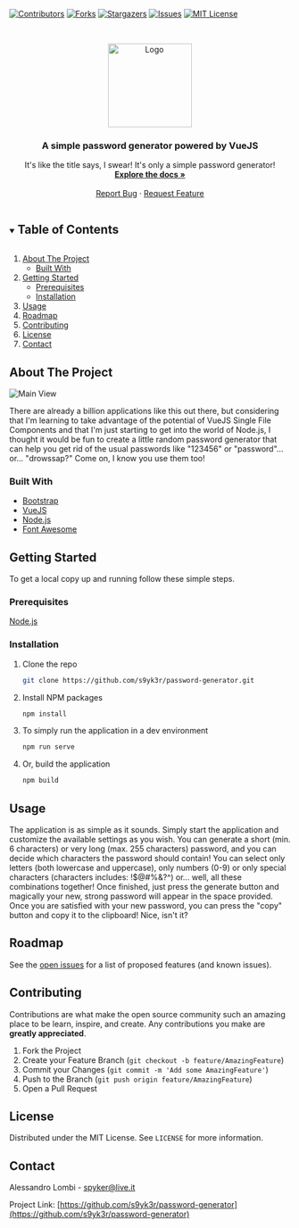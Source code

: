 [![Contributors][contributors-shield]][contributors-url]
[![Forks][forks-shield]][forks-url]
[![Stargazers][stars-shield]][stars-url]
[![Issues][issues-shield]][issues-url]
[![MIT License][license-shield]][license-url]

<!-- PROJECT LOGO -->
<br />
<p align="center">
  <a href="https://github.com/s9yk3r/password-generator">
    <img src="https://i.imgur.com/Y824jHa.png" alt="Logo" width="150" height="150">
  </a>

<h3 align="center">A simple password generator powered by VueJS</h3>

  <p align="center">
    It's like the title says, I swear! It's only a simple password generator!
    <br />
    <a href="https://github.com/s9yk3r/password-generator"><strong>Explore the docs »</strong></a>
    <br />
    <br />
    <a href="https://github.com/s9yk3r/password-generator/issues">Report Bug</a>
    ·
    <a href="https://github.com/s9yk3r/password-generator/issues">Request Feature</a>
  </p>
</p>

<!-- TABLE OF CONTENTS -->
<details open="open">
  <summary><h2 style="display: inline-block">Table of Contents</h2></summary>
  <ol>
    <li>
      <a href="#about-the-project">About The Project</a>
      <ul>
        <li><a href="#built-with">Built With</a></li>
      </ul>
    </li>
    <li>
      <a href="#getting-started">Getting Started</a>
      <ul>
        <li><a href="#prerequisites">Prerequisites</a></li>
        <li><a href="#installation">Installation</a></li>
      </ul>
    </li>
    <li><a href="#usage">Usage</a></li>
    <li><a href="#roadmap">Roadmap</a></li>
    <li><a href="#contributing">Contributing</a></li>
    <li><a href="#license">License</a></li>
    <li><a href="#contact">Contact</a></li>
  </ol>
</details>

<!-- ABOUT THE PROJECT -->
## About The Project

![Main View][product-screenshot]

There are already a billion applications like this out there, but considering that I'm learning to take advantage of the potential of VueJS Single File Components and that I'm just starting to get into the world of Node.js, I thought it would be fun to create a little random password generator that can help you get rid of the usual passwords like "123456" or "password"... or... "drowssap?" Come on, I know you use them too!

### Built With

* [Bootstrap](https://getbootstrap.com/)
* [VueJS](https://vuejs.org/)
* [Node.js](https://nodejs.org)
* [Font Awesome](https://fontawesome.com/)

<!-- GETTING STARTED -->
## Getting Started

To get a local copy up and running follow these simple steps.

### Prerequisites

[Node.js](https://nodejs.org)

### Installation

1. Clone the repo
   ```sh
   git clone https://github.com/s9yk3r/password-generator.git
   ```
2. Install NPM packages
   ```sh
   npm install
   ```
3. To simply run the application in a dev environment
   ```sh
   npm run serve
   ```
4. Or, build the application
   ```sh
   npm build
   ```
<!-- USAGE -->
## Usage

The application is as simple as it sounds. Simply start the application
and customize the available settings as you wish. You can generate
a short (min. 6 characters) or very long (max. 255 characters) password, and you can decide which characters the password should contain! You can select
only letters (both lowercase and uppercase), only numbers (0-9) or only special characters (characters includes: !$@#%&?^) or... well, all these combinations together!
Once finished, just press the generate button and magically your new, strong password will appear in the space provided. Once you are satisfied with your new password,
you can press the "copy" button and copy it to the clipboard! Nice, isn't it?

<!-- ROADMAP -->
## Roadmap

See the [open issues](https://github.com/s9yk3r/password-generator/issues) for a list of proposed features (and known issues).

<!-- CONTRIBUTING -->
## Contributing

Contributions are what make the open source community such an amazing place to be learn, inspire, and create. Any contributions you make are **greatly appreciated**.

1. Fork the Project
2. Create your Feature Branch (`git checkout -b feature/AmazingFeature`)
3. Commit your Changes (`git commit -m 'Add some AmazingFeature'`)
4. Push to the Branch (`git push origin feature/AmazingFeature`)
5. Open a Pull Request

<!-- LICENSE -->
## License

Distributed under the MIT License. See `LICENSE` for more information.

<!-- CONTACT -->
## Contact

Alessandro Lombi - spyker@live.it

Project Link: [https://github.com/s9yk3r/password-generator](https://github.com/s9yk3r/password-generator)

<!-- MARKDOWN LINKS & IMAGES -->
<!-- https://www.markdownguide.org/basic-syntax/#reference-style-links -->
[contributors-shield]: https://img.shields.io/github/contributors/s9yk3r/password-generator.svg?style=for-the-badge
[contributors-url]: https://github.com/s9yk3r/password-generator/graphs/contributors
[forks-shield]: https://img.shields.io/github/forks/s9yk3r/password-generator.svg?style=for-the-badge
[forks-url]: https://github.com/s9yk3r/password-generator/network/members
[stars-shield]: https://img.shields.io/github/stars/s9yk3r/password-generator.svg?style=for-the-badge
[stars-url]: https://github.com/s9yk3r/password-generator/stargazers
[issues-shield]: https://img.shields.io/github/issues/s9yk3r/password-generator.svg?style=for-the-badge
[issues-url]: https://github.com/s9yk3r/password-generator/issues
[license-shield]: https://img.shields.io/github/license/s9yk3r/password-generator.svg?style=for-the-badge
[license-url]: https://github.com/s9yk3r/password-generator/blob/master/LICENSE.txt
[product-screenshot]: https://i.imgur.com/fwF7Tqj.png